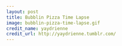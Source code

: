 ```yaml
---
layout: post
title: Bubblin Pizza Time Lapse
image: bubblin-pizza-time-lapse.gif
credit_name: yaydrienne
credit_url: http://yaydrienne.tumblr.com/
---
```


